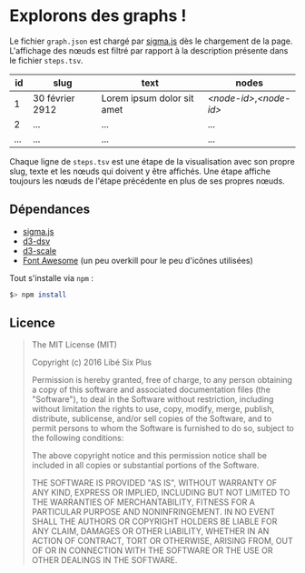 # Explorons des graphs !

Le fichier `graph.json` est chargé par [sigma.js](https://github.com/jacomyal/sigma.js/tree/master/plugins/sigma.parsers.json) dès le chargement de la page.  
L'affichage des nœuds est filtré par rapport à la description présente dans le fichier `steps.tsv`.

| id | slug | text | nodes |
| --- | ---- | ----- | --------- |
| 1 | 30 février 2912 | Lorem ipsum dolor sit amet | *&lt;node-id&gt;*,*&lt;node-id&gt;* |
| 2 | ... | ... | ... |
| ... | ... | ... | ... |

Chaque ligne de `steps.tsv` est une étape de la visualisation avec son propre slug, texte et les nœuds qui doivent y être affichés. Une étape affiche toujours les nœuds de l'étape précédente en plus de ses propres nœuds.

## Dépendances

* [sigma.js](https://github.com/jacomyal/sigma.js)
* [d3-dsv](https://github.com/d3/d3-dsv)
* [d3-scale](https://github.com/d3/d3-scale)
* [Font Awesome](https://fortawesome.github.io/Font-Awesome/) (un peu overkill pour le peu d'icônes utilisées)

Tout s'installe via `npm` :

```sh
$> npm install
```

## Licence

> The MIT License (MIT)
>
> Copyright (c) 2016 Libé Six Plus
>
>Permission is hereby granted, free of charge, to any person obtaining a copy of this software and associated documentation files (the "Software"), to deal in the Software without restriction, including without limitation the rights to use, copy, modify, merge, publish, distribute, sublicense, and/or sell copies of the Software, and to permit persons to whom the Software is furnished to do so, subject to the following conditions:
>
> The above copyright notice and this permission notice shall be included in all copies or substantial portions of the Software.
>
> THE SOFTWARE IS PROVIDED "AS IS", WITHOUT WARRANTY OF ANY KIND, EXPRESS OR IMPLIED, INCLUDING BUT NOT LIMITED TO THE WARRANTIES OF MERCHANTABILITY, FITNESS FOR A PARTICULAR PURPOSE AND NONINFRINGEMENT. IN NO EVENT SHALL THE AUTHORS OR COPYRIGHT HOLDERS BE LIABLE FOR ANY CLAIM, DAMAGES OR OTHER LIABILITY, WHETHER IN AN ACTION OF CONTRACT, TORT OR OTHERWISE, ARISING FROM, OUT OF OR IN CONNECTION WITH THE SOFTWARE OR THE USE OR OTHER DEALINGS IN THE SOFTWARE.
>
